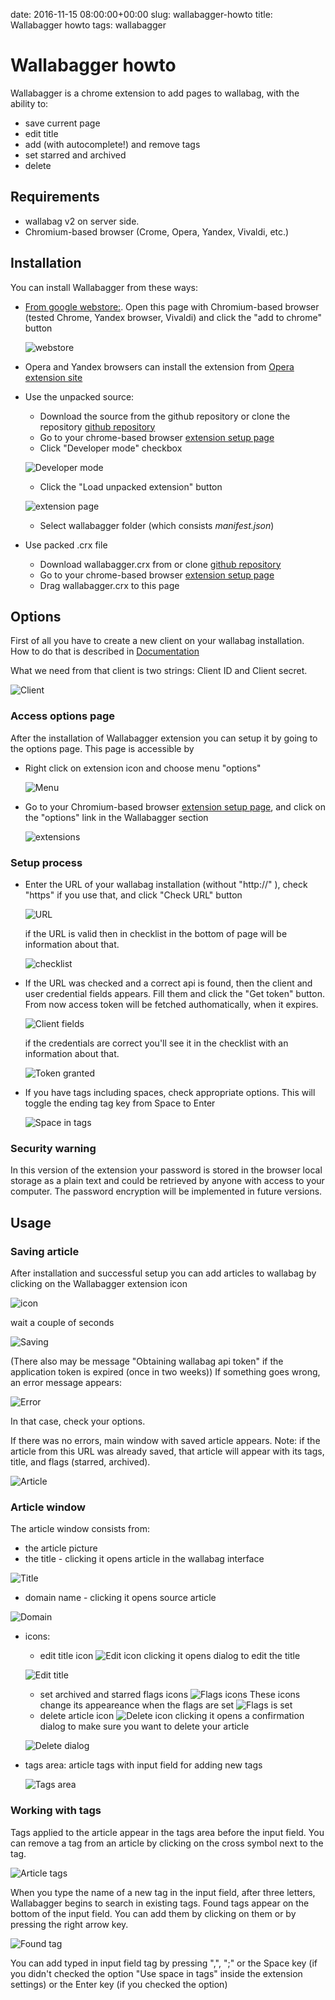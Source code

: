 date: 2016-11-15 08:00:00+00:00
slug: wallabagger-howto
title: Wallabagger howto
tags: wallabagger

# Wallabagger howto

Wallabagger is a chrome extension to add pages to wallabag, with the ability to:

- save current page
- edit title
- add (with autocomplete!) and remove tags
- set starred and archived
- delete

## Requirements

- wallabag v2 on server side.
- Chromium-based browser (Crome, Opera, Yandex, Vivaldi, etc.)

## Installation

You can install Wallabagger from these ways:

- [From google webstore:](https://chrome.google.com/webstore/detail/wallabagger/gbmgphmejlcoihgedabhgjdkcahacjlj). Open this page with Chromium-based browser (tested Chrome, Yandex browser, Vivaldi) and click the "add to chrome" button

  ![webstore](/images/wallabagger/inst-webstore.png)

- Opera and Yandex browsers can install the extension from [Opera extension site](https://addons.opera.com/ru/extensions/details/wallabagger/)

- Use the unpacked source:
  - Download the source from the github repository or clone the repository [github repository](https://github.com/rurik19/wallabagger)
  - Go to your chrome-based browser [extension setup page](chrome://extensions)
  - Click "Developer mode" checkbox

  ![Developer mode](/images/wallabagger/inst-developermode.png)

  - Click the "Load unpacked extension" button

  ![extension page](/images/wallabagger/inst-extensionbutton.png)

  - Select wallabagger folder (which consists *manifest.json*)

- Use packed .crx file
  - Download wallabagger.crx from or clone [github repository](https://github.com/rurik19/wallabagger)
  - Go to your chrome-based browser [extension setup page](chrome://extensions)
  - Drag wallabagger.crx to this page


## Options

First of all you have to create a new client on your wallabag installation. How to do that is described in [Documentation](http://doc.wallabag.org/en/master/developer/api.html#creating-a-new-api-client)

What we need from that client is two strings: Client ID and Client secret.

   ![Client](/images/wallabagger/opt-client.png)

### Access options page

After the installation of Wallabagger extension you can setup it by going to the options page. This page is accessible by

- Right click on extension icon and choose menu "options"

   ![Menu](/images/wallabagger/opt-menu.png)

- Go to your Chromium-based browser [extension setup page](chrome://extensions), and click on the "options" link in the Wallabagger section

   ![extensions](/images/wallabagger/opt-ext-optlink.png)

### Setup process

- Enter the URL of your wallabag installation (without "http://" ), check "https" if you use that, and click "Check URL" button

   ![URL](/images/wallabagger/opt-url.png)

   if the URL is valid then in checklist in the bottom of page will be information about that.

   ![checklist](/images/wallabagger/opt-checklist.png)

- If the URL was checked and a correct api is found, then the client and user credential fields appears. Fill them and click the "Get token" button. From now access token will be fetched authomatically, when it expires.

   ![Client fields](/images/wallabagger/opt-clientfields.png)

    if the credentials are correct you'll see it in the checklist with an information about that.

   ![Token granted](/images/wallabagger/opt-granted.png)

- If you have tags including spaces, check appropriate options. This will toggle the ending tag key from Space to Enter

   ![Space in tags](/images/wallabagger/opt-spaceintags.png)

### Security warning

In this version of the extension your password is stored in the browser local storage as a plain text and could be retrieved by anyone with access to your computer. The password encryption will be implemented in future versions.


## Usage

### Saving article

After installation and successful setup you can add articles to wallabag by clicking on the Wallabagger extension icon


   ![icon](/images/wallabagger/use-icon.png)

wait a couple of seconds

   ![Saving](/images/wallabagger/use-saving.png)

(There also may be message "Obtaining wallabag api token" if the application token is expired (once in two weeks))
If something goes wrong, an error message appears:

   ![Error](/images/wallabagger/use-error.png)

In that case, check your options.

If there was no errors, main window with saved article appears. Note: if the article from this URL was already saved, that article will appear with its tags, title, and flags (starred, archived).

![Article](/images/wallabagger/use-article.png)

### Article window

The article window consists from:

- the article picture
- the title - clicking it opens article in the wallabag interface

![Title](/images/wallabagger/use-title.png)

- domain name - clicking it opens source article

![Domain](/images/wallabagger/use-domain.png)

- icons:
  - edit title icon ![Edit icon](images/use-editicon.png) clicking it opens dialog to edit the title

   ![Edit title](/images/wallabagger/use-edittitle.png)

  - set archived and starred flags icons ![Flags icons](/images/Wallabagger/use-flagsicons.png) These icons change its appeareance when the flags are set ![Flags is set](/images/wallabagger/use-flagsset.png)
  - delete article icon ![Delete icon](/images/wallabagger/use-deleteicon.png) clicking it opens a confirmation dialog  to make sure you want to delete your article

   ![Delete dialog](/images/wallabagger/use-deletedialog.png)

- tags area: article tags with input field for adding new tags

   ![Tags area](/images/wallabagger/use-tagsarea.png)

### Working with tags

Tags applied to the article appear in the tags area before the input field. You can remove a tag from an article by clicking on the cross symbol next to the tag.

   ![Article tags](/images/wallabagger/use-articletags.png)

When you type the name of a new tag in the input field, after three letters, Wallabagger begins to search in existing tags. Found tags appear on the bottom of the input field. You can add them by clicking on them or by pressing the right arrow key.

   ![Found tag](/images/wallabagger/use-foundtag.png)

You can add typed in input field tag by pressing ",", ";" or the Space key (if you didn't checked the option "Use space in tags" inside the extension settings) or the Enter key (if you checked the option)
